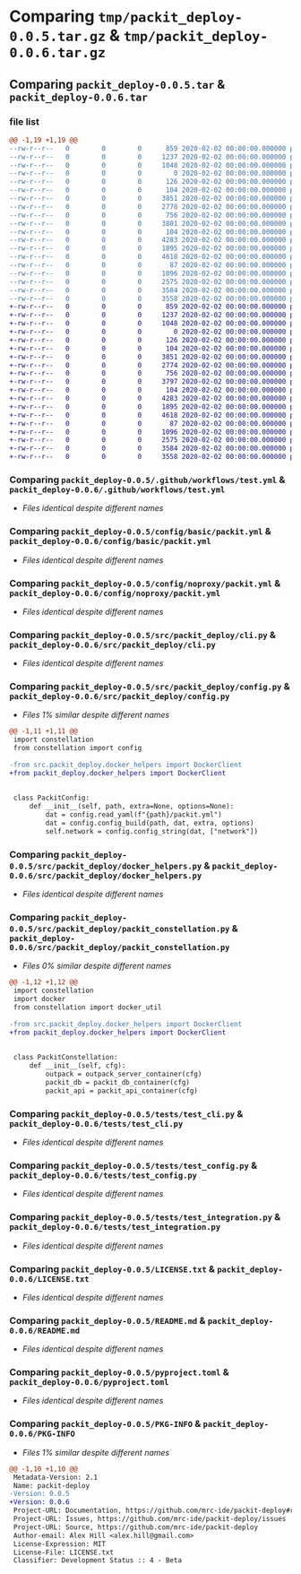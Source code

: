 # Comparing `tmp/packit_deploy-0.0.5.tar.gz` & `tmp/packit_deploy-0.0.6.tar.gz`

## Comparing `packit_deploy-0.0.5.tar` & `packit_deploy-0.0.6.tar`

### file list

```diff
@@ -1,19 +1,19 @@
--rw-r--r--   0        0        0      859 2020-02-02 00:00:00.000000 packit_deploy-0.0.5/.github/workflows/test.yml
--rw-r--r--   0        0        0     1237 2020-02-02 00:00:00.000000 packit_deploy-0.0.5/config/basic/packit.yml
--rw-r--r--   0        0        0     1048 2020-02-02 00:00:00.000000 packit_deploy-0.0.5/config/noproxy/packit.yml
--rw-r--r--   0        0        0        0 2020-02-02 00:00:00.000000 packit_deploy-0.0.5/src/__init__.py
--rw-r--r--   0        0        0      126 2020-02-02 00:00:00.000000 packit_deploy-0.0.5/src/packit_deploy/__about__.py
--rw-r--r--   0        0        0      104 2020-02-02 00:00:00.000000 packit_deploy-0.0.5/src/packit_deploy/__init__.py
--rw-r--r--   0        0        0     3851 2020-02-02 00:00:00.000000 packit_deploy-0.0.5/src/packit_deploy/cli.py
--rw-r--r--   0        0        0     2778 2020-02-02 00:00:00.000000 packit_deploy-0.0.5/src/packit_deploy/config.py
--rw-r--r--   0        0        0      756 2020-02-02 00:00:00.000000 packit_deploy-0.0.5/src/packit_deploy/docker_helpers.py
--rw-r--r--   0        0        0     3801 2020-02-02 00:00:00.000000 packit_deploy-0.0.5/src/packit_deploy/packit_constellation.py
--rw-r--r--   0        0        0      104 2020-02-02 00:00:00.000000 packit_deploy-0.0.5/tests/__init__.py
--rw-r--r--   0        0        0     4283 2020-02-02 00:00:00.000000 packit_deploy-0.0.5/tests/test_cli.py
--rw-r--r--   0        0        0     1895 2020-02-02 00:00:00.000000 packit_deploy-0.0.5/tests/test_config.py
--rw-r--r--   0        0        0     4618 2020-02-02 00:00:00.000000 packit_deploy-0.0.5/tests/test_integration.py
--rw-r--r--   0        0        0       87 2020-02-02 00:00:00.000000 packit_deploy-0.0.5/.gitignore
--rw-r--r--   0        0        0     1096 2020-02-02 00:00:00.000000 packit_deploy-0.0.5/LICENSE.txt
--rw-r--r--   0        0        0     2575 2020-02-02 00:00:00.000000 packit_deploy-0.0.5/README.md
--rw-r--r--   0        0        0     3584 2020-02-02 00:00:00.000000 packit_deploy-0.0.5/pyproject.toml
--rw-r--r--   0        0        0     3558 2020-02-02 00:00:00.000000 packit_deploy-0.0.5/PKG-INFO
+-rw-r--r--   0        0        0      859 2020-02-02 00:00:00.000000 packit_deploy-0.0.6/.github/workflows/test.yml
+-rw-r--r--   0        0        0     1237 2020-02-02 00:00:00.000000 packit_deploy-0.0.6/config/basic/packit.yml
+-rw-r--r--   0        0        0     1048 2020-02-02 00:00:00.000000 packit_deploy-0.0.6/config/noproxy/packit.yml
+-rw-r--r--   0        0        0        0 2020-02-02 00:00:00.000000 packit_deploy-0.0.6/src/__init__.py
+-rw-r--r--   0        0        0      126 2020-02-02 00:00:00.000000 packit_deploy-0.0.6/src/packit_deploy/__about__.py
+-rw-r--r--   0        0        0      104 2020-02-02 00:00:00.000000 packit_deploy-0.0.6/src/packit_deploy/__init__.py
+-rw-r--r--   0        0        0     3851 2020-02-02 00:00:00.000000 packit_deploy-0.0.6/src/packit_deploy/cli.py
+-rw-r--r--   0        0        0     2774 2020-02-02 00:00:00.000000 packit_deploy-0.0.6/src/packit_deploy/config.py
+-rw-r--r--   0        0        0      756 2020-02-02 00:00:00.000000 packit_deploy-0.0.6/src/packit_deploy/docker_helpers.py
+-rw-r--r--   0        0        0     3797 2020-02-02 00:00:00.000000 packit_deploy-0.0.6/src/packit_deploy/packit_constellation.py
+-rw-r--r--   0        0        0      104 2020-02-02 00:00:00.000000 packit_deploy-0.0.6/tests/__init__.py
+-rw-r--r--   0        0        0     4283 2020-02-02 00:00:00.000000 packit_deploy-0.0.6/tests/test_cli.py
+-rw-r--r--   0        0        0     1895 2020-02-02 00:00:00.000000 packit_deploy-0.0.6/tests/test_config.py
+-rw-r--r--   0        0        0     4618 2020-02-02 00:00:00.000000 packit_deploy-0.0.6/tests/test_integration.py
+-rw-r--r--   0        0        0       87 2020-02-02 00:00:00.000000 packit_deploy-0.0.6/.gitignore
+-rw-r--r--   0        0        0     1096 2020-02-02 00:00:00.000000 packit_deploy-0.0.6/LICENSE.txt
+-rw-r--r--   0        0        0     2575 2020-02-02 00:00:00.000000 packit_deploy-0.0.6/README.md
+-rw-r--r--   0        0        0     3584 2020-02-02 00:00:00.000000 packit_deploy-0.0.6/pyproject.toml
+-rw-r--r--   0        0        0     3558 2020-02-02 00:00:00.000000 packit_deploy-0.0.6/PKG-INFO
```

### Comparing `packit_deploy-0.0.5/.github/workflows/test.yml` & `packit_deploy-0.0.6/.github/workflows/test.yml`

 * *Files identical despite different names*

### Comparing `packit_deploy-0.0.5/config/basic/packit.yml` & `packit_deploy-0.0.6/config/basic/packit.yml`

 * *Files identical despite different names*

### Comparing `packit_deploy-0.0.5/config/noproxy/packit.yml` & `packit_deploy-0.0.6/config/noproxy/packit.yml`

 * *Files identical despite different names*

### Comparing `packit_deploy-0.0.5/src/packit_deploy/cli.py` & `packit_deploy-0.0.6/src/packit_deploy/cli.py`

 * *Files identical despite different names*

### Comparing `packit_deploy-0.0.5/src/packit_deploy/config.py` & `packit_deploy-0.0.6/src/packit_deploy/config.py`

 * *Files 1% similar despite different names*

```diff
@@ -1,11 +1,11 @@
 import constellation
 from constellation import config
 
-from src.packit_deploy.docker_helpers import DockerClient
+from packit_deploy.docker_helpers import DockerClient
 
 
 class PackitConfig:
     def __init__(self, path, extra=None, options=None):
         dat = config.read_yaml(f"{path}/packit.yml")
         dat = config.config_build(path, dat, extra, options)
         self.network = config.config_string(dat, ["network"])
```

### Comparing `packit_deploy-0.0.5/src/packit_deploy/docker_helpers.py` & `packit_deploy-0.0.6/src/packit_deploy/docker_helpers.py`

 * *Files identical despite different names*

### Comparing `packit_deploy-0.0.5/src/packit_deploy/packit_constellation.py` & `packit_deploy-0.0.6/src/packit_deploy/packit_constellation.py`

 * *Files 0% similar despite different names*

```diff
@@ -1,12 +1,12 @@
 import constellation
 import docker
 from constellation import docker_util
 
-from src.packit_deploy.docker_helpers import DockerClient
+from packit_deploy.docker_helpers import DockerClient
 
 
 class PackitConstellation:
     def __init__(self, cfg):
         outpack = outpack_server_container(cfg)
         packit_db = packit_db_container(cfg)
         packit_api = packit_api_container(cfg)
```

### Comparing `packit_deploy-0.0.5/tests/test_cli.py` & `packit_deploy-0.0.6/tests/test_cli.py`

 * *Files identical despite different names*

### Comparing `packit_deploy-0.0.5/tests/test_config.py` & `packit_deploy-0.0.6/tests/test_config.py`

 * *Files identical despite different names*

### Comparing `packit_deploy-0.0.5/tests/test_integration.py` & `packit_deploy-0.0.6/tests/test_integration.py`

 * *Files identical despite different names*

### Comparing `packit_deploy-0.0.5/LICENSE.txt` & `packit_deploy-0.0.6/LICENSE.txt`

 * *Files identical despite different names*

### Comparing `packit_deploy-0.0.5/README.md` & `packit_deploy-0.0.6/README.md`

 * *Files identical despite different names*

### Comparing `packit_deploy-0.0.5/pyproject.toml` & `packit_deploy-0.0.6/pyproject.toml`

 * *Files identical despite different names*

### Comparing `packit_deploy-0.0.5/PKG-INFO` & `packit_deploy-0.0.6/PKG-INFO`

 * *Files 1% similar despite different names*

```diff
@@ -1,10 +1,10 @@
 Metadata-Version: 2.1
 Name: packit-deploy
-Version: 0.0.5
+Version: 0.0.6
 Project-URL: Documentation, https://github.com/mrc-ide/packit-deploy#readme
 Project-URL: Issues, https://github.com/mrc-ide/packit-deploy/issues
 Project-URL: Source, https://github.com/mrc-ide/packit-deploy
 Author-email: Alex Hill <alex.hill@gmail.com>
 License-Expression: MIT
 License-File: LICENSE.txt
 Classifier: Development Status :: 4 - Beta
```

